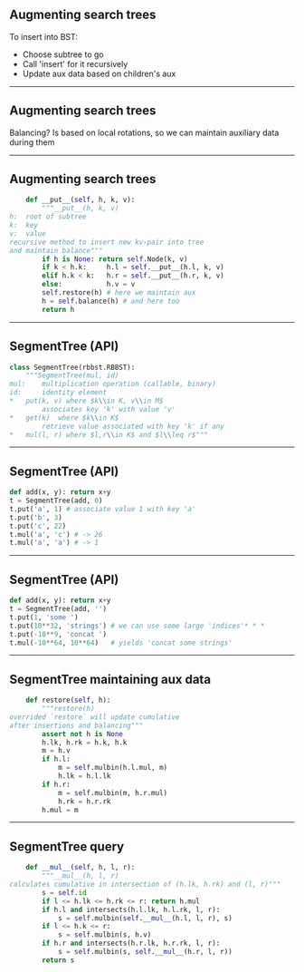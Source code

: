 Augmenting search trees
-----------------------

To insert into BST:

* Choose subtree to go
* Call 'insert' for it recursively
* Update aux data based on children's aux

* * *

Augmenting search trees
-----------------------

Balancing?
Is based on local rotations,
so we can maintain auxiliary data
during them

* * *

Augmenting search trees
-----------------------

```python
    def __put__(self, h, k, v):
        """__put__(h, k, v)
h:  root of subtree
k:  key
v:  value
recursive method to insert new kv-pair into tree
and maintain balance"""
        if h is None: return self.Node(k, v)
        if k < h.k:     h.l = self.__put__(h.l, k, v)
        elif h.k < k:   h.r = self.__put__(h.r, k, v)
        else:           h.v = v
        self.restore(h) # here we maintain aux
        h = self.balance(h) # and here too
        return h
```

* * *

SegmentTree (API)
-----------

```python
class SegmentTree(rbbst.RBBST):
    """SegmentTree(mul, id)
mul:    multiplication operation (callable, binary)
id:     identity element
*   put(k, v) where $k\\in K, v\\in M$
        associates key 'k' with value 'v'
*   get(k)  where $k\\in K$
        retrieve value associated with key 'k' if any
*   mul(l, r) where $l,r\\in K$ and $l\\leq r$"""
```

* * *

SegmentTree (API)
-----------------

```python
def add(x, y): return x+y
t = SegmentTree(add, 0)
t.put('a', 1) # associate value 1 with key 'a'
t.put('b', 3)
t.put('c', 22)
t.mul('a', 'c') # -> 26
t.mul('a', 'a') # -> 1
```

* * *

SegmentTree (API)
-----------------

```python
def add(x, y): return x+y
t = SegmentTree(add, '')
t.put(1, 'some ')
t.put(10**32, 'strings') # we can use some large 'indices'* * *
t.put(-10**9, 'concat ')
t.mul(-10**64, 10**64)   # yields 'concat some strings'
```

* * *

SegmentTree maintaining aux data
--------------------------------

```python
    def restore(self, h):
        """restore(h)
overrided `restore` will update cumulative
after insertions and balancing"""
        assert not h is None
        h.lk, h.rk = h.k, h.k
        m = h.v
        if h.l:
            m = self.mulbin(h.l.mul, m)
            h.lk = h.l.lk
        if h.r:
            m = self.mulbin(m, h.r.mul)
            h.rk = h.r.rk
        h.mul = m
```

* * *

SegmentTree query
-----------------

```python
    def __mul__(self, h, l, r):
        """__mul__(h, l, r)
calculates cumulative in intersection of (h.lk, h.rk) and (l, r)"""
        s = self.id
        if l <= h.lk <= h.rk <= r: return h.mul
        if h.l and intersects(h.l.lk, h.l.rk, l, r):
            s = self.mulbin(self.__mul__(h.l, l, r), s)
        if l <= h.k <= r:
            s = self.mulbin(s, h.v)
        if h.r and intersects(h.r.lk, h.r.rk, l, r):
            s = self.mulbin(s, self.__mul__(h.r, l, r))
        return s
```
